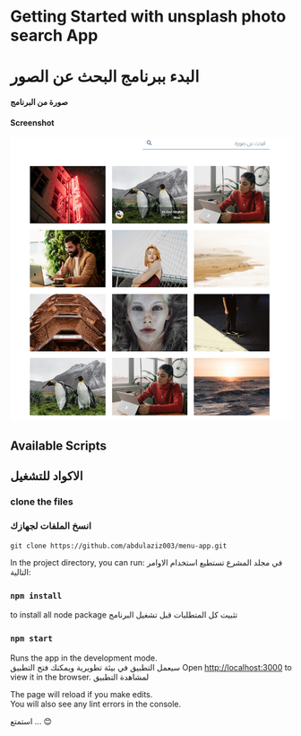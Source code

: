 # Getting Started with unsplash photo search App
# البدء ببرنامج البحث عن الصور

#### صورة من البرنامج 
#### Screenshot

![Screenshot](screenshot.png)




## Available Scripts
## الاكواد للتشغيل

### clone the files
### انسخ الملفات لجهازك

`git clone https://github.com/abdulaziz003/menu-app.git`


In the project directory, you can run:
في مجلد المشرع تستطيع استخدام الاوامر التالية:

### `npm install`

to install all node package
تثبيت كل المتطلبات قبل تشغيل البرنامج

### `npm start`

Runs the app in the development mode.\
سيعمل التطبيق في بيئة تطويرية ويمكنك فتح التطبيق
Open [http://localhost:3000](http://localhost:3000) to view it in the browser. لمشاهدة التطبيق

The page will reload if you make edits.\
You will also see any lint errors in the console.

استمتع ... 😊
